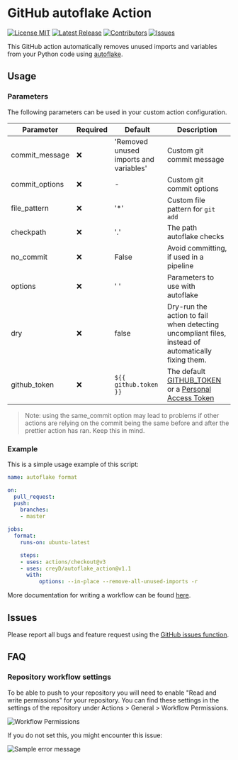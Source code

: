 # GitHub autoflake Action

[![License MIT](https://img.shields.io/github/license/creyD/autoflake_action)](https://github.com/creyD/autoflake_action/blob/master/LICENSE)
[![Latest Release](https://img.shields.io/github/v/release/creyD/autoflake_action)](https://github.com/creyD/autoflake_action/releases)
[![Contributors](https://img.shields.io/github/contributors-anon/creyD/autoflake_action)](https://github.com/creyD/autoflake_action/graphs/contributors)
[![Issues](https://img.shields.io/github/issues/creyD/autoflake_action)](https://github.com/creyD/autoflake_action/issues)

This GitHub action automatically removes unused imports and variables from your Python code using [autoflake](https://pypi.org/project/autoflake/).

## Usage
### Parameters
The following parameters can be used in your custom action configuration.

| Parameter | Required | Default | Description |
| - | - | - | - |
| commit_message | :x: | 'Removed unused imports and variables' | Custom git commit message |
| commit_options | :x: | - | Custom git commit options |
| file_pattern | :x: | '&ast;' | Custom file pattern for `git add` |
| checkpath | :x: | '.' | The path autoflake checks |
| no_commit | :x: | False | Avoid committing, if used in a pipeline |
| options | :x: | ' ' | Parameters to use with autoflake |
| dry | :x: | false | Dry-run the action to fail when detecting uncompliant files, instead of automatically fixing them. |
| github_token | :x: | `${{ github.token }}` | The default [GITHUB_TOKEN](https://docs.github.com/en/actions/reference/authentication-in-a-workflow#about-the-github_token-secret) or a [Personal Access Token](https://docs.github.com/en/github/authenticating-to-github/keeping-your-account-and-data-secure/creating-a-personal-access-token)

> Note: using the same_commit option may lead to problems if other actions are relying on the commit being the same before and after the prettier action has ran. Keep this in mind.

### Example

This is a simple usage example of this script:

```yaml
name: autoflake format

on:
  pull_request:
  push:
    branches:
    - master

jobs:
  format:
    runs-on: ubuntu-latest

    steps:
    - uses: actions/checkout@v3
    - uses: creyD/autoflake_action@v1.1
      with:
          options: --in-place --remove-all-unused-imports -r
```

More documentation for writing a workflow can be found [here](https://help.github.com/en/actions/automating-your-workflow-with-github-actions/workflow-syntax-for-github-actions).

## Issues

Please report all bugs and feature request using the [GitHub issues function](https://github.com/creyD/autoflake_action/issues/new).

## FAQ

### Repository workflow settings

To be able to push to your repository you will need to enable "Read and write permissions" for your repository. You can find these settings in the settings of the repository under Actions > General > Workflow Permissions.

![Workflow Permissions](https://github.com/creyD/autoflake_action/assets/15138480/05d5d993-970f-4835-bfeb-2d067afcf352)

If you do not set this, you might encounter this issue:

![Sample error message](https://github.com/creyD/autoflake_action/assets/15138480/e71c814f-e7e9-4636-973b-750d6b950b84)
